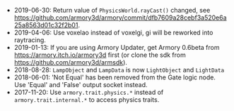 * 2019-06-30: Return value of `PhysicsWorld.rayCast()` changed, see https://github.com/armory3d/armory/commit/dfb7609a28cebf3a520e6a25a8563d01c32f2b01.
* 2019-04-06: Use voxelao instead of voxelgi, gi will be reworked into raytracing.
* 2019-01-13: If you are using Armory Updater, get Armory 0.6beta from https://armory.itch.io/armory3d first (or clone the sdk from https://github.com/armory3d/armsdk).
* 2018-08-28: `LampObject` and `LampData` is now `LightObject` and `LightData`
* 2018-06-01: 'Not Equal' has been removed from the Gate logic node. Use 'Equal' and 'False' output socket instead.
* 2017-11-20: Use `armory.trait.physics.*` instead of `armory.trait.internal.*` to access physics traits.

